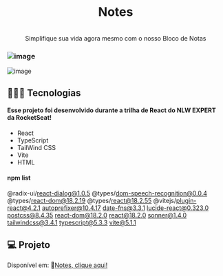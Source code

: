 <h1 align="center"> Notes </h1>

<p align="center">
<br>Simplifique sua vida agora mesmo com o nosso Bloco de Notas<br/>
</p>

### ![image](https://github.com/marostegaf/Notes-React/assets/103620713/7c2de27b-8a9c-4549-8450-eff40f1e8746)
![image](https://github.com/marostegaf/Notes-React/assets/103620713/c0fbfef9-35c7-49bc-a35b-44504d231e2a)

## 🧑🏻‍💻 Tecnologias
#### Esse projeto foi desenvolvido durante a trilha de React do NLW EXPERT da RocketSeat! 
- React
- TypeScript
- TailWind CSS
- Vite
- HTML
#### npm list
@radix-ui/react-dialog@1.0.5
@types/dom-speech-recognition@0.0.4
@types/react-dom@18.2.19
@types/react@18.2.55
@vitejs/plugin-react@4.2.1
autoprefixer@10.4.17
date-fns@3.3.1
lucide-react@0.323.0
postcss@8.4.35
react-dom@18.2.0
react@18.2.0
sonner@1.4.0
tailwindcss@3.4.1
typescript@5.3.3
vite@5.1.1
  
## 💻 Projeto
Disponível em: 🔗[Notes, clique aqui!]()

